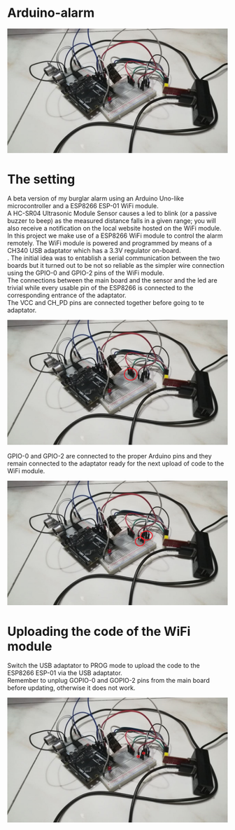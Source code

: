 # Arduino-alarm
![](Prototype.jpg)

# The setting

A beta version of my burglar alarm using an Arduino Uno-like microcontroller and a ESP8266 ESP-01 WiFi module.<br>
A HC-SR04 Ultrasonic Module Sensor causes a led to blink (or a passive buzzer to beep) as the measured distance falls in a given range; you will also receive a notification on the local website hosted on the WiFi module. <br>
In this project we make use of a ESP8266 WiFi module to control the alarm remotely. The WiFi module is powered and programmed by means of a CH340 USB adaptator which has a 3.3V regulator on-board. <br>.
The initial idea was to entablish a serial communication between the two boards but it turned out to be not so reliable as the simpler wire connection using the GPIO-0 and GPIO-2 pins of the WiFi module.<br>
The connections between the main board and the sensor and the led are trivial while every usable pin of the ESP8266 is connected to the corresponding entrance of the adaptator. <br>
The VCC and CH_PD pins are connected together before going to te adaptator.<br>

![](VCCandCH_PD.jpg)

GPIO-0 and GPIO-2 are connected to the proper Arduino pins and they remain connected to the adaptator ready for the next upload of code to the WiFi module.

![](GPIOs.jpg)

# Uploading the code of the WiFi module

Switch the USB adaptator to PROG mode to upload the code to the ESP8266 ESP-01 via the USB adaptator.<br>
Remember to unplug GOPIO-0 and GOPIO-2 pins from the main board before updating, otherwise it does not work.

![](Uploading.jpg)

